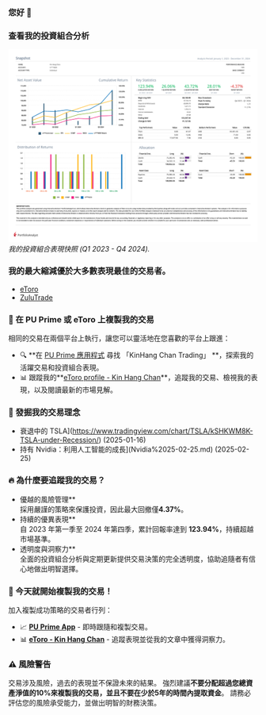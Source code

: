 ### 您好 👋  

### 查看我的投資組合分析  
![Portfolio Analysis](Kin_Hang_Chan_2023_Q1_2024_Q4.png)  
*我的投資組合表現快照 (Q1 2023 - Q4 2024).*  

### 我的最大縮減優於大多數表現最佳的交易者。 
- [eToro](https://www.etoro.com/copytrader/)  
- [ZuluTrade](https://www.zulutrade.com/leaders)  

### 📌 在 PU Prime 或 eToro 上複製我的交易  
相同的交易在兩個平台上執行，讓您可以靈活地在您喜歡的平台上跟進：  
- 🔍 **在 [PU Prime 應用程式](https://copytrading.puprime.com/) 尋找 「KinHang Chan Trading」 **，探索我的活躍交易和投資組合表現。 
- 📊 跟蹤我的**[eToro profile - Kin Hang Chan](https://www.etoro.com/people/thombert_chan)**，追蹤我的交易、檢視我的表現，以及閱讀最新的市場見解。 

### 🚀 發掘我的交易理念  
- 衰退中的 TSLA](https://www.tradingview.com/chart/TSLA/kSHKWM8K-TSLA-under-Recession/) (2025-01-16)
- 持有 Nvidia：利用人工智能的成長](Nvidia%2025-02-25.md) (2025-02-25)

### 🔥 為什麼要追蹤我的交易？ 
- 優越的風險管理**  
  採用嚴謹的策略來保護投資，因此最大回撤僅**4.37%**。 
- 持續的優異表現**  
  自 2023 年第一季至 2024 年第四季，累計回報率達到 **123.94%**，持續超越市場基準。 
- 透明度與洞察力**  
  全面的投資組合分析與定期更新提供交易決策的完全透明度，協助追隨者有信心地做出明智選擇。 

### 🎯 今天就開始複製我的交易！ 
加入複製成功策略的交易者行列：  
- 📈 **[PU Prime App](https://copytrading.puprime.com/)** - 即時跟隨和複製交易。 
- 📊 **[eToro - Kin Hang Chan](https://www.etoro.com/people/thombert_chan)** - 追蹤表現並從我的文章中獲得洞察力。 

### ⚠ **風險警告**  
交易涉及風險，過去的表現並不保證未來的結果。 
強烈建議**不要分配超過您總資產淨值的10%**來複製我的交易，並且**不要在少於5年的時間內提取資金**。 
請務必評估您的風險承受能力，並做出明智的財務決策。 
